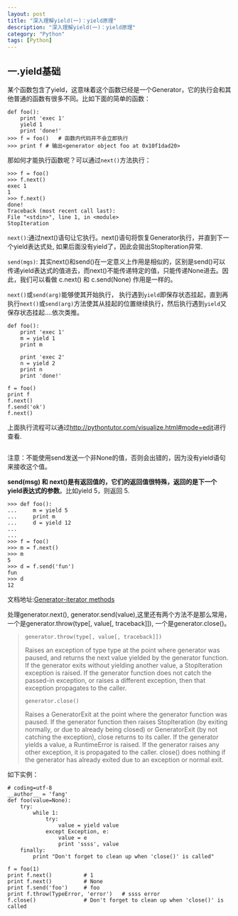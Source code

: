 ```yaml
---
layout: post
title: "深入理解yield(一)：yield原理"
description: "深入理解yield(一)：yield原理"
category: "Python"
tags: [Python]
---
```


<h2>一.yield基础</h2>

<p>某个函数包含了yield，这意味着这个函数已经是一个Generator，它的执行会和其他普通的函数有很多不同。比如下面的简单的函数：</p>

<pre><code>def foo():
    print 'exec 1'
    yield 1
    print 'done!'
&gt;&gt;&gt; f = foo()   # 函数内代码并不会立即执行
&gt;&gt;&gt; print f # 输出&lt;generator object foo at 0x10f1dad20&gt;
</code></pre>

<p>那如何才能执行函数呢？可以通过<code>next()</code>方法执行：</p>

<pre><code>&gt;&gt;&gt; f = foo()
&gt;&gt;&gt; f.next()
exec 1
1
&gt;&gt;&gt; f.next()
done!
Traceback (most recent call last):
File "&lt;stdin&gt;", line 1, in &lt;module&gt;
StopIteration
</code></pre>

<p><code>next()</code>:通过next()语句让它执行。next()语句将恢复Generator执行，并直到下一个yield表达式处, 如果后面没有yield了，因此会拋出StopIteration异常.</p>

<p><code>send(mgs)</code>: 其实next()和send()在一定意义上作用是相似的，区别是send()可以传递yield表达式的值进去，而next()不能传递特定的值，只能传递None进去。因此，我们可以看做 c.next() 和 c.send(None) 作用是一样的。</p>

<!--more-->

<p><code>next()</code>或<code>send(arg)</code>能够使其开始执行， 执行遇到<code>yield</code>即保存状态挂起，直到再执行<code>next()</code>或<code>send(arg)</code>方法使其从挂起的位置继续执行，然后执行遇到<code>yield</code>又保存状态挂起....依次类推。</p>

<pre><code>def foo():
    print 'exec 1'
    m = yield 1
    print m

    print 'exec 2'
    n = yield 2
    print n
    print 'done!'

f = foo()
print f
f.next()
f.send('ok')
f.next()
</code></pre>

<p>上面执行流程可以通过<a href="http://pythontutor.com/visualize.html#mode=edit">http://pythontutor.com/visualize.html#mode=edit</a>进行查看.</p>

<p><img src="http://images.cnblogs.com/cnblogs_com/BeginMan/486940/o_yield.gif" alt="" /></p>

<p>注意：不能使用send发送一个非None的值，否则会出错的，因为没有yield语句来接收这个值。</p>

<p><strong>send(msg) 和 next()是有返回值的，它们的返回值很特殊，返回的是下一个yield表达式的参数</strong>。比如yield 5，则返回 5.</p>

<pre><code>&gt;&gt;&gt; def foo():
...     m = yield 5
...     print m
...     d = yield 12
...     
... 
&gt;&gt;&gt; f = foo()
&gt;&gt;&gt; m = f.next()
&gt;&gt;&gt; m
5
&gt;&gt;&gt; d = f.send('fun')
fun 
&gt;&gt;&gt; d
12
</code></pre>

<p>文档地址:<a href="https://docs.python.org/2/reference/expressions.html#generator-iterator-methods">Generator-iterator methods</a></p>

<p>处理generator.next(), generator.send(value),这里还有两个方法不是那么常用，一个是generator.throw(type[, value[, traceback]]), 一个是generator.close()。</p>

<blockquote>
  <p><code>generator.throw(type[, value[, traceback]])</code></p>
  
  <p>Raises an exception of type type at the point where generator was paused, and returns the next value yielded by the generator function. If the generator exits without yielding another value, a StopIteration exception is raised. If the generator function does not catch the passed-in exception, or raises a different exception, then that exception propagates to the caller.</p>
  
  <p><code>generator.close()</code></p>
  
  <p>Raises a GeneratorExit at the point where the generator function was paused. If the generator function then raises StopIteration (by exiting normally, or due to already being closed) or GeneratorExit (by not catching the exception), close returns to its caller. If the generator yields a value, a RuntimeError is raised. If the generator raises any other exception, it is propagated to the caller. close() does nothing if the generator has already exited due to an exception or normal exit.</p>
</blockquote>

<p>如下实例：</p>

<pre><code># coding=utf-8
__author__ = 'fang'
def foo(value=None):
    try:
        while 1:
            try:
                value = yield value
            except Exception, e:
                value = e 
                print 'ssss', value
    finally:
        print "Don't forget to clean up when 'close()' is called"

f = foo(1)
print f.next()          # 1
print f.next()          # None
print f.send('foo')     # foo
print f.throw(TypeError, 'error')   # ssss error
f.close()               # Don't forget to clean up when 'close()' is called
</code></pre>
